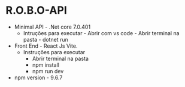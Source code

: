 # R.O.B.O-API

- Minimal API - .Net core 7.0.401
    - Intruções para executar
          - Abrir com vs code
          - Abrir terminal na pasta
          - dotnet run
- Front End - React Js Vite.
    - Instruções para executar
        - Abrir terminal na pasta
        - npm install
        - npm run dev
- npm version - 9.6.7

